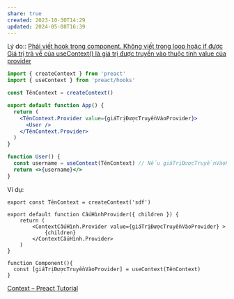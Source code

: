 ```yaml
---
share: true
created: 2023-10-30T14:29
updated: 2024-05-08T16:39
---
```


Lý do:: [Phải viết hook trong component. Không viết trong loop hoặc if được](../Hook/Ph%E1%BA%A3i%20vi%E1%BA%BFt%20hook%20trong%20component.%20Kh%C3%B4ng%20vi%E1%BA%BFt%20trong%20loop%20ho%E1%BA%B7c%20if%20%C4%91%C6%B0%E1%BB%A3c.md)
[Giá trị trả về của useContext() là giá trị được truyền vào thuộc tính value của provider](./Gi%C3%A1%20tr%E1%BB%8B%20tr%E1%BA%A3%20v%E1%BB%81%20c%E1%BB%A7a%20useContext()%20l%C3%A0%20gi%C3%A1%20tr%E1%BB%8B%20%C4%91%C6%B0%E1%BB%A3c%20truy%E1%BB%81n%20v%C3%A0o%20thu%E1%BB%99c%20t%C3%ADnh%20value%20c%E1%BB%A7a%20provider.md)
```jsx
import { createContext } from 'preact'
import { useContext } from 'preact/hooks'

const TênContext = createContext()

export default function App() {
  return (
    <TênContext.Provider value={giáTrịĐượcTruyềnVàoProvider}>
	  <User />
    </TênContext.Provider>
  )
}

function User() {
  const username = useContext(TênContext) // Nếu giáTrịĐượcTruyềnVàoProvider = 'Bob' thì username = 'Bob'
  return <>{username}</>
}
```

Ví dụ:
```tsx
export const TênContext = createContext('sdf') 

export default function CấuHìnhProvider({ children }) {
    return (
        <ContextCấuHình.Provider value={giáTrịĐượcTruyềnVàoProvider} >
            {children} 
        </ContextCấuHình.Provider>
    )
} 

function Component(){
  const [giáTrịĐượcTruyềnVàoProvider] = useContext(TênContext)
} 
```
[Context – Preact Tutorial](https://preactjs.com/tutorial/06-context/)